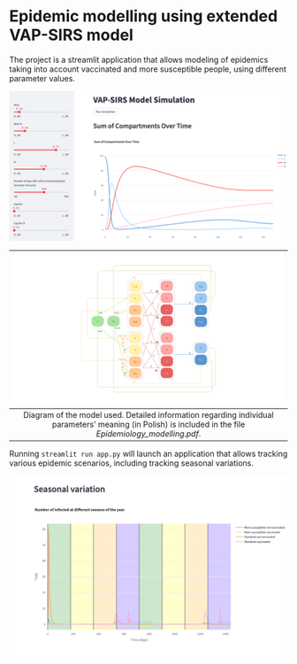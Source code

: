 # Epidemic modelling using extended VAP-SIRS model

The project is a streamlit application that allows modeling of epidemics taking into account vaccinated and more susceptible people, using different parameter values.

![App interface](images/app_screen.png)

| ![Model scheme](images/model.png) | 
|:--:| 
| Diagram of the model used. Detailed information regarding individual parameters' meaning (in Polish) is included in the file *Epidemiology_modelling.pdf*. |

Running `streamlit run app.py` will launch an application that allows tracking various epidemic scenarios, including tracking seasonal variations.

![Seasonal variation](images/seasonal_variation.png)
